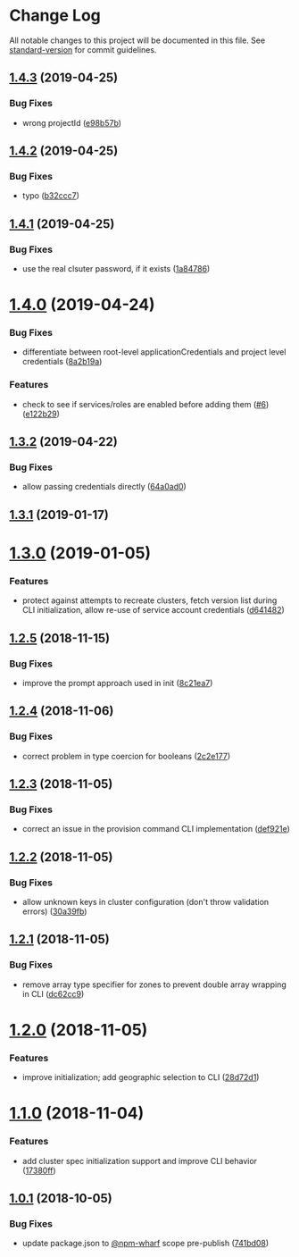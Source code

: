 # Change Log

All notable changes to this project will be documented in this file. See [standard-version](https://github.com/conventional-changelog/standard-version) for commit guidelines.

<a name="1.4.3"></a>
## [1.4.3](https://github.com/npm-wharf/kubeform/compare/v1.4.2...v1.4.3) (2019-04-25)


### Bug Fixes

* wrong projectId ([e98b57b](https://github.com/npm-wharf/kubeform/commit/e98b57b))



<a name="1.4.2"></a>
## [1.4.2](https://github.com/npm-wharf/kubeform/compare/v1.4.1...v1.4.2) (2019-04-25)


### Bug Fixes

* typo ([b32ccc7](https://github.com/npm-wharf/kubeform/commit/b32ccc7))



<a name="1.4.1"></a>
## [1.4.1](https://github.com/npm-wharf/kubeform/compare/v1.4.0...v1.4.1) (2019-04-25)


### Bug Fixes

* use the real clsuter password, if it exists ([1a84786](https://github.com/npm-wharf/kubeform/commit/1a84786))



<a name="1.4.0"></a>
# [1.4.0](https://github.com/npm-wharf/kubeform/compare/v1.3.2...v1.4.0) (2019-04-24)


### Bug Fixes

* differentiate between root-level applicationCredentials and project level credentials ([8a2b19a](https://github.com/npm-wharf/kubeform/commit/8a2b19a))


### Features

* check to see if services/roles are enabled before adding them ([#6](https://github.com/npm-wharf/kubeform/issues/6)) ([e122b29](https://github.com/npm-wharf/kubeform/commit/e122b29))



<a name="1.3.2"></a>
## [1.3.2](https://github.com/npm-wharf/kubeform/compare/v1.3.1...v1.3.2) (2019-04-22)


### Bug Fixes

* allow passing credentials directly ([64a0ad0](https://github.com/npm-wharf/kubeform/commit/64a0ad0))



<a name="1.3.1"></a>
## [1.3.1](https://github.com/npm-wharf/kubeform/compare/v1.3.0...v1.3.1) (2019-01-17)



<a name="1.3.0"></a>
# [1.3.0](https://github.com/npm-wharf/kubeform/compare/v1.2.5...v1.3.0) (2019-01-05)


### Features

* protect against attempts to recreate clusters, fetch version list during CLI initialization, allow re-use of service account credentials ([d641482](https://github.com/npm-wharf/kubeform/commit/d641482))



<a name="1.2.5"></a>
## [1.2.5](https://github.com/npm-wharf/kubeform/compare/v1.2.4...v1.2.5) (2018-11-15)


### Bug Fixes

* improve the prompt approach used in init ([8c21ea7](https://github.com/npm-wharf/kubeform/commit/8c21ea7))



<a name="1.2.4"></a>
## [1.2.4](https://github.com/npm-wharf/kubeform/compare/v1.2.3...v1.2.4) (2018-11-06)


### Bug Fixes

* correct problem in type coercion for booleans ([2c2e177](https://github.com/npm-wharf/kubeform/commit/2c2e177))



<a name="1.2.3"></a>
## [1.2.3](https://github.com/npm-wharf/kubeform/compare/v1.2.2...v1.2.3) (2018-11-05)


### Bug Fixes

* correct an issue in the provision command CLI implementation ([def921e](https://github.com/npm-wharf/kubeform/commit/def921e))



<a name="1.2.2"></a>
## [1.2.2](https://github.com/npm-wharf/kubeform/compare/v1.2.1...v1.2.2) (2018-11-05)


### Bug Fixes

* allow unknown keys in cluster configuration (don't throw validation errors) ([30a39fb](https://github.com/npm-wharf/kubeform/commit/30a39fb))



<a name="1.2.1"></a>
## [1.2.1](https://github.com/npm-wharf/kubeform/compare/v1.2.0...v1.2.1) (2018-11-05)


### Bug Fixes

* remove array type specifier for zones to prevent double array wrapping in CLI ([dc62cc9](https://github.com/npm-wharf/kubeform/commit/dc62cc9))



<a name="1.2.0"></a>
# [1.2.0](https://github.com/npm-wharf/kubeform/compare/v1.1.0...v1.2.0) (2018-11-05)


### Features

* improve initialization; add geographic selection to CLI ([28d72d1](https://github.com/npm-wharf/kubeform/commit/28d72d1))



<a name="1.1.0"></a>
# [1.1.0](https://github.com/npm-wharf/kubeform/compare/v1.0.1...v1.1.0) (2018-11-04)


### Features

* add cluster spec initialization support and improve CLI behavior ([17380ff](https://github.com/npm-wharf/kubeform/commit/17380ff))



<a name="1.0.1"></a>
## [1.0.1](https://github.com/npm-wharf/kubeform/compare/v1.0.0...v1.0.1) (2018-10-05)


### Bug Fixes

* update package.json to [@npm-wharf](https://github.com/npm-wharf) scope pre-publish ([741bd08](https://github.com/npm-wharf/kubeform/commit/741bd08))
